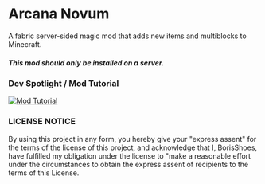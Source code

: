 # Arcana Novum

A fabric server-sided magic mod that adds new items and multiblocks to Minecraft.

##### This mod should only be installed on a server.

### Dev Spotlight / Mod Tutorial
[![Mod Tutorial](https://img.youtube.com/vi/JU-iLKURhzw/0.jpg)](https://www.youtube.com/watch?v=JU-iLKURhzw)

### LICENSE NOTICE
By using this project in any form, you hereby give your "express assent" for the terms of the license of this project, and acknowledge that I, BorisShoes, have fulfilled my obligation under the license to "make a reasonable effort under the circumstances to obtain the express assent of recipients to the terms of this License.